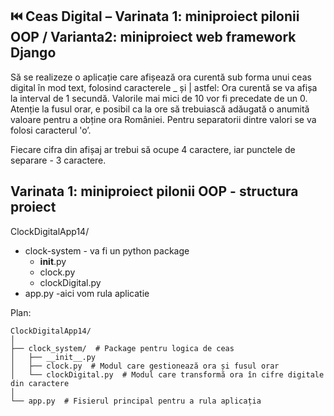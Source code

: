 ## ⏮️ Ceas Digital – Varinata 1: miniproiect pilonii OOP / Varianta2: miniproiect web framework Django
Să se realizeze o aplicație care afișează ora curentă sub forma unui ceas digital în mod text, 
folosind caracterele _ și | astfel: 
Ora curentă se va afișa la interval de 1 secundă. Valorile mai mici de 10 vor fi precedate de un 0. 
Atenție la fusul orar, e posibil ca la ore să trebuiască adăugată o anumită valoare pentru a obține ora României.
Pentru separatorii dintre valori se va folosi caracterul 'o’.

Fiecare cifra din afișaj ar trebui să ocupe 4 caractere, iar punctele de separare - 3 caractere. 

## Varinata 1: miniproiect pilonii OOP - structura proiect

ClockDigitalApp14/
- clock-system - va fi un python package
  - __init__.py
  - clock.py 
  - clockDigital.py
- app.py -aici vom rula aplicatie

Plan:
```commandline
ClockDigitalApp14/
│
├── clock_system/  # Package pentru logica de ceas
│   ├── __init__.py
│   ├── clock.py  # Modul care gestionează ora și fusul orar
│   └── clockDigital.py  # Modul care transformă ora în cifre digitale din caractere
│
└── app.py  # Fisierul principal pentru a rula aplicația

```